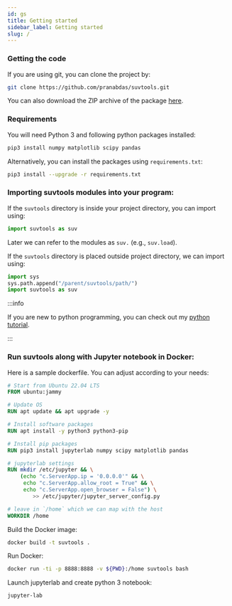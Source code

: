 ```yaml
---
id: gs
title: Getting started
sidebar_label: Getting started
slug: /
---
```


### Getting the code

If you are using git, you can clone the project by:
```bash
git clone https://github.com/pranabdas/suvtools.git
```

You can also download the ZIP archive of the package [here](
https://github.com/pranabdas/suvtools/releases).


### Requirements

You will need Python 3 and following python packages installed:
```bash
pip3 install numpy matplotlib scipy pandas
```

Alternatively, you can install the packages using `requirements.txt`:
```bash
pip3 install --upgrade -r requirements.txt
```


### Importing suvtools modules into your program:

If the `suvtools` directory is inside your project directory, you can import using:
```python
import suvtools as suv
```
Later we can refer to the modules as `suv.` (e.g., `suv.load`).

If the `suvtools` directory is placed outside project directory, we can import using:
```python
import sys
sys.path.append("/parent/suvtools/path/")
import suvtools as suv
```

:::info

If you are new to python programming, you can check out my [python tutorial](
https://pranabdas.github.io/python-tutorial/).

:::


### Run suvtools along with Jupyter notebook in Docker:

Here is a sample dockerfile. You can adjust according to your needs:
```dockerfile title="Dockerfile" showLineNumbers
# Start from Ubuntu 22.04 LTS
FROM ubuntu:jammy

# Update OS
RUN apt update && apt upgrade -y

# Install software packages
RUN apt install -y python3 python3-pip

# Install pip packages
RUN pip3 install jupyterlab numpy scipy matplotlib pandas

# jupyterlab settings
RUN mkdir /etc/jupyter && \
    (echo "c.ServerApp.ip = '0.0.0.0'" && \
     echo "c.ServerApp.allow_root = True" && \
     echo "c.ServerApp.open_browser = False") \
        >> /etc/jupyter/jupyter_server_config.py

# leave in `/home` which we can map with the host
WORKDIR /home
```

Build the Docker image:
```bash
docker build -t suvtools .
```

Run Docker:
```bash
docker run -ti -p 8888:8888 -v ${PWD}:/home suvtools bash
```

Launch jupyterlab and create python 3 notebook:
```bash
jupyter-lab
```
